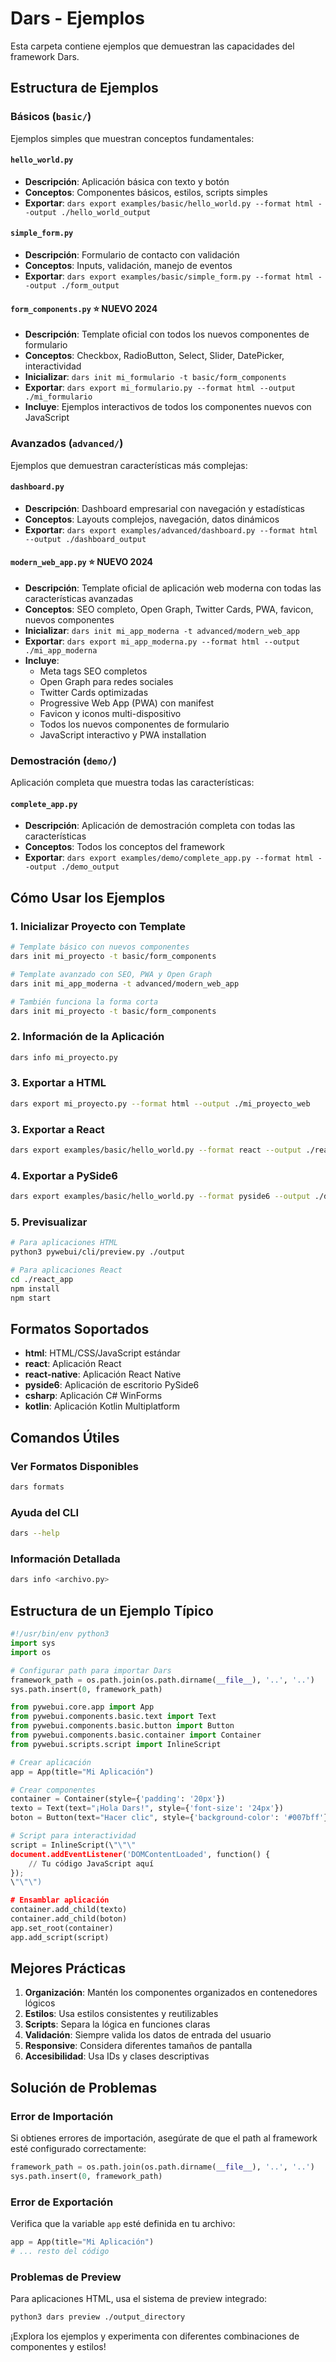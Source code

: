 # Dars - Ejemplos

Esta carpeta contiene ejemplos que demuestran las capacidades del framework Dars.

## Estructura de Ejemplos

### Básicos (`basic/`)

Ejemplos simples que muestran conceptos fundamentales:

#### `hello_world.py`
- **Descripción**: Aplicación básica con texto y botón
- **Conceptos**: Componentes básicos, estilos, scripts simples
- **Exportar**: `dars export examples/basic/hello_world.py --format html --output ./hello_world_output`

#### `simple_form.py`
- **Descripción**: Formulario de contacto con validación
- **Conceptos**: Inputs, validación, manejo de eventos
- **Exportar**: `dars export examples/basic/simple_form.py --format html --output ./form_output`

#### `form_components.py` ⭐ **NUEVO 2024**
- **Descripción**: Template oficial con todos los nuevos componentes de formulario
- **Conceptos**: Checkbox, RadioButton, Select, Slider, DatePicker, interactividad
- **Inicializar**: `dars init mi_formulario -t basic/form_components`
- **Exportar**: `dars export mi_formulario.py --format html --output ./mi_formulario`
- **Incluye**: Ejemplos interactivos de todos los componentes nuevos con JavaScript

### Avanzados (`advanced/`)

Ejemplos que demuestran características más complejas:

#### `dashboard.py`
- **Descripción**: Dashboard empresarial con navegación y estadísticas
- **Conceptos**: Layouts complejos, navegación, datos dinámicos
- **Exportar**: `dars export examples/advanced/dashboard.py --format html --output ./dashboard_output`

#### `modern_web_app.py` ⭐ **NUEVO 2024**
- **Descripción**: Template oficial de aplicación web moderna con todas las características avanzadas
- **Conceptos**: SEO completo, Open Graph, Twitter Cards, PWA, favicon, nuevos componentes
- **Inicializar**: `dars init mi_app_moderna -t advanced/modern_web_app`
- **Exportar**: `dars export mi_app_moderna.py --format html --output ./mi_app_moderna`
- **Incluye**: 
  - Meta tags SEO completos
  - Open Graph para redes sociales
  - Twitter Cards optimizadas
  - Progressive Web App (PWA) con manifest
  - Favicon y iconos multi-dispositivo
  - Todos los nuevos componentes de formulario
  - JavaScript interactivo y PWA installation

### Demostración (`demo/`)

Aplicación completa que muestra todas las características:

#### `complete_app.py`
- **Descripción**: Aplicación de demostración completa con todas las características
- **Conceptos**: Todos los conceptos del framework
- **Exportar**: `dars export examples/demo/complete_app.py --format html --output ./demo_output`

## Cómo Usar los Ejemplos

### 1. Inicializar Proyecto con Template

```bash
# Template básico con nuevos componentes
dars init mi_proyecto -t basic/form_components

# Template avanzado con SEO, PWA y Open Graph
dars init mi_app_moderna -t advanced/modern_web_app

# También funciona la forma corta
dars init mi_proyecto -t basic/form_components
```

### 2. Información de la Aplicación

```bash
dars info mi_proyecto.py
```

### 3. Exportar a HTML

```bash
dars export mi_proyecto.py --format html --output ./mi_proyecto_web
```

### 3. Exportar a React

```bash
dars export examples/basic/hello_world.py --format react --output ./react_app
```

### 4. Exportar a PySide6

```bash
dars export examples/basic/hello_world.py --format pyside6 --output ./desktop_app
```

### 5. Previsualizar

```bash
# Para aplicaciones HTML
python3 pywebui/cli/preview.py ./output

# Para aplicaciones React
cd ./react_app
npm install
npm start
```

## Formatos Soportados

- **html**: HTML/CSS/JavaScript estándar
- **react**: Aplicación React
- **react-native**: Aplicación React Native
- **pyside6**: Aplicación de escritorio PySide6
- **csharp**: Aplicación C# WinForms
- **kotlin**: Aplicación Kotlin Multiplatform

## Comandos Útiles

### Ver Formatos Disponibles

```bash
dars formats
```

### Ayuda del CLI

```bash
dars --help
```

### Información Detallada

```bash
dars info <archivo.py>
```

## Estructura de un Ejemplo Típico

```python
#!/usr/bin/env python3
import sys
import os

# Configurar path para importar Dars
framework_path = os.path.join(os.path.dirname(__file__), '..', '..')
sys.path.insert(0, framework_path)

from pywebui.core.app import App
from pywebui.components.basic.text import Text
from pywebui.components.basic.button import Button
from pywebui.components.basic.container import Container
from pywebui.scripts.script import InlineScript

# Crear aplicación
app = App(title="Mi Aplicación")

# Crear componentes
container = Container(style={'padding': '20px'})
texto = Text(text="¡Hola Dars!", style={'font-size': '24px'})
boton = Button(text="Hacer clic", style={'background-color': '#007bff'})

# Script para interactividad
script = InlineScript(\"\"\"
document.addEventListener('DOMContentLoaded', function() {
    // Tu código JavaScript aquí
});
\"\"\")

# Ensamblar aplicación
container.add_child(texto)
container.add_child(boton)
app.set_root(container)
app.add_script(script)
```

## Mejores Prácticas

1. **Organización**: Mantén los componentes organizados en contenedores lógicos
2. **Estilos**: Usa estilos consistentes y reutilizables
3. **Scripts**: Separa la lógica en funciones claras
4. **Validación**: Siempre valida los datos de entrada del usuario
5. **Responsive**: Considera diferentes tamaños de pantalla
6. **Accesibilidad**: Usa IDs y clases descriptivas

## Solución de Problemas

### Error de Importación

Si obtienes errores de importación, asegúrate de que el path al framework esté configurado correctamente:

```python
framework_path = os.path.join(os.path.dirname(__file__), '..', '..')
sys.path.insert(0, framework_path)
```

### Error de Exportación

Verifica que la variable `app` esté definida en tu archivo:

```python
app = App(title="Mi Aplicación")
# ... resto del código
```

### Problemas de Preview

Para aplicaciones HTML, usa el sistema de preview integrado:

```bash
python3 dars preview ./output_directory
```

¡Explora los ejemplos y experimenta con diferentes combinaciones de componentes y estilos!


